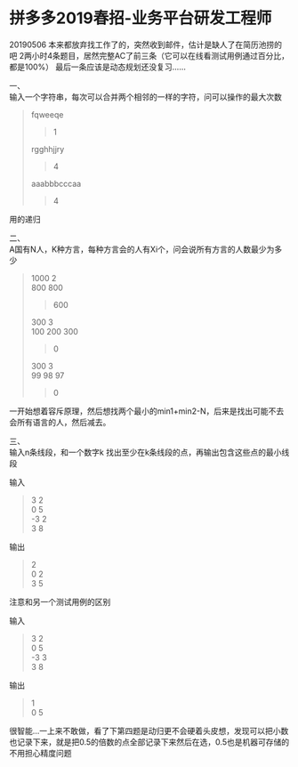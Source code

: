 # 拼多多2019春招-业务平台研发工程师

20190506
本来都放弃找工作了的，突然收到邮件，估计是缺人了在简历池捞的吧
2两小时4条题目，居然完整AC了前三条（它可以在线看测试用例通过百分比，都是100%）
最后一条应该是动态规划还没复习……

一、  
输入一个字符串，每次可以合并两个相邻的一样的字符，问可以操作的最大次数

>fqweeqe  
>>1  
>
>rgghhjjry  
>>4
>  
>aaabbbcccaa    
>>4


用的递归


二、  
A国有N人，K种方言，每种方言会的人有Xi个，问会说所有方言的人数最少为多少

>
>1000 2  
>800 800  
>>600
>
>300 3  
>100 200 300  
>>0
>
>300 3  
>99 98 97  
>>0

一开始想着容斥原理，然后想找两个最小的min1+min2-N，后来是找出可能不去会所有语言的人，然后减去。


三、  
输入n条线段，和一个数字k
找出至少在k条线段的点，再输出包含这些点的最小线段

输入
>3 2  
>0 5  
>-3 2  
>3 8

输出
>2  
>0 2  
>3 5

注意和另一个测试用例的区别

输入
>3 2  
>0 5  
>-3 3  
>3 8

输出
>1  
>0 5  

很智能…一上来不敢做，看了下第四题是动归更不会硬着头皮想，发现可以把小数也记录下来，就是把0.5的倍数的点全部记录下来然后在选，0.5也是机器可存储的不用担心精度问题
